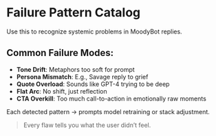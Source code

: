 # Failure Pattern Catalog

Use this to recognize systemic problems in MoodyBot replies.

## Common Failure Modes:

- **Tone Drift**: Metaphors too soft for prompt  
- **Persona Mismatch**: E.g., Savage reply to grief  
- **Quote Overload**: Sounds like GPT-4 trying to be deep  
- **Flat Arc**: No shift, just reflection  
- **CTA Overkill**: Too much call-to-action in emotionally raw moments

Each detected pattern → prompts model retraining or stack adjustment.

> Every flaw tells you what the user didn’t feel.
